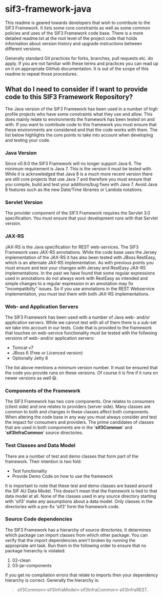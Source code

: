 # sif3-framework-java
This readme is geared towards developers that wish to contribute to the SIF3 Framework. 
It lists some core constraints as well as some common policies and uses of the SIF3 Framework code base. 
There is a more detailed readme.txt at the root level of the project code that holds information about
version history and upgrade instructions between different versions.

Generally standard Git practices for forks, branches, pull requests etc. do apply. If you are not familiar
with these terms and practices you can read up on it on appropriate GitHub documentation. It is out of the scope
of this readme to repeat those procedures.

## What do I need to consider if I want to provide code to this SIF3 Framework Repository?
The Java version of the SIF3 Framework has been used in a number of high profile projects who have
some constraints what they use and allow. This does mainly relate to environments the framework has been tested
on and with. If you want to contribute code to this framework you must ensure that these environments are
considered and that the code works with them. The list below highlights the core points to take into account
when developing and testing your code.

### Java Version
Since v0.9.0 the SIF3 Framework will no longer support Java 6. The minimum requirement is Java 7. This is the
version it must be tested with. While it is acknowledged that Java 8 is a much more recent version there are still core
projects that use Java 7 and therefore you must ensure that you compile, build and test your additions/bug fixes
with Java 7. Avoid Java 8 features such as the new Date/Time libraries or Lambda notations.

### Servlet Version
The provider component of the SIF3 Framework requires the Servlet 3.0 specification. You must ensure that your
development runs with that Servlet version.

### JAX-RS
JAX-RS is the Java specification for REST web-services. The SIF3 Framework uses JAX-RS annotations. While the code
base uses the Jersey implementation of the JAX-RS it has also been tested with JBoss RestEasy, which is an alternate JAX-RS
implementation. As with previous points you must ensure and test your changes with Jersey and RestEasy JAX-RS implementations. 
In the past we have found that some regular expressions used in annotations do not always work with RestEasy as intended 
and simple changes to a regular expression in an annotation may fix "incompatibilty" issues. So if you use annotations in
the REST Webservice implementation, you must test them with both JAX-RS implementations.

### Web- and Application Servers
The SIF3 Framework has been used with a number of Java web- and/or application servers. While we cannot test with
all of them there is a sub-set we take into account in our tests. Code that is provided to the framework that
touches on web-service functionality must be tested with the follwoing versions of web- and/or application servers:
- Tomcat v7
- JBoss 6 (Free or Licenced version)
- Optionally Jetty 8

The list above mentions a minimum version number. It must be ensured that the code you provide runs on these versions.
Of course it is fine if it runs on newer versions as well :smiley:. 

### Components of the Framework
The SIF3 Framework has two core components. One relates to consumers (client side) and one relates to providers (server side).
Many classes are common to both and changes in these classes affect both components. When altering the code base in any way
you must always consider and test the impact for consumers and providers. The prime candidates of classes that are used in
both components are in the '**sif3Common**' and '**sif3InfraCommon**' source directories.

### Test Classes and Data Model
There are a number of test and demo classes that form part of the framework. Their intention is two fold:
- Test functionality
- Provide Demo Code on how to use the framework

It is important to note that these test and demo classes are based around the SIF AU Data Model. This doesn't mean that the
framework is tied to that data model at all. None of the classes used in any source directory starting with 'sif3' make
any assumptions about a data model. Only classes in the directories with a pre-fix 'sif3' form the framework code.

### Source Code dependencies
The SIF3 Framework has a hierarchy of source directories. It determines which package can import classes from which other 
package. You can verify that the import dependencies aren't broken by running the appropriate ant task. Run them in the
following order to ensure that no package hierarchy is violated:

1. 02-clean
2. 03-jar-components

If you get no compilation errors that relate to imports then your dependency hierarchy is correct. Generally the hierarchy is:
> sif3Common<-sif3InfraModel<-sif3InfraCommon<-sif3InfraREST.

